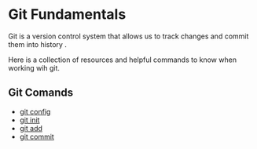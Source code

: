 # Git Fundamentals

Git is a version control system that allows us to track changes and commit them into history .

Here is a collection of resources and helpful commands to know when working wih git.

## Git Comands
- [git config](./commands/Config.md)
- [git init](./commands/Init.md)
- [git add](./commands/Add.md)
- [git commit](./commands/Commit.md)